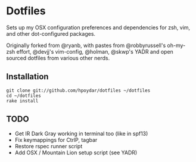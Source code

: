 # Dotfiles

Sets up my OSX configuration preferences and dependencies for zsh, vim, 
and other dot-configured packages.

Originally forked from @ryanb, with pastes from @robbyrussell's 
oh-my-zsh effort, @devjj's vim-config, @holman, @skwp's YADR and open 
sourced dotfiles from various other nerds.

## Installation

    git clone git://github.com/hpoydar/dotfiles ~/dotfiles
    cd ~/dotfiles
    rake install

## TODO

* Get IR Dark Gray working in terminal too (like in spf13)
* Fix keymappings for CtrlP, tagbar
* Restore rspec runner script
* Add OSX / Mountain Lion setup script (see YADR)
